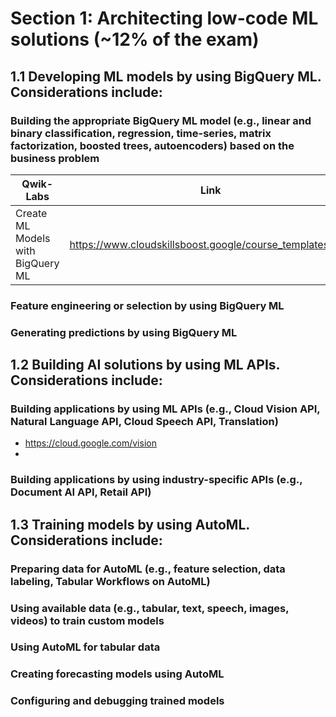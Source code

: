 # Section 1: Architecting low-code ML solutions (~12% of the exam)

## 1.1 Developing ML models by using BigQuery ML. Considerations include:
###  Building the appropriate BigQuery ML model (e.g., linear and binary classification, regression, time-series, matrix factorization, boosted trees, autoencoders) based on the business problem

|Qwik-Labs|Link|
|---|---|
|Create ML Models with BigQuery ML|https://www.cloudskillsboost.google/course_templates/626|

### Feature engineering or selection by using BigQuery ML

### Generating predictions by using BigQuery ML

## 1.2 Building AI solutions by using ML APIs. Considerations include:

### Building applications by using ML APIs (e.g., Cloud Vision API, Natural Language API, Cloud Speech API, Translation)
- https://cloud.google.com/vision
- 
### Building applications by using industry-specific APIs (e.g., Document AI API, Retail API)

## 1.3 Training models by using AutoML. Considerations include:

### Preparing data for AutoML (e.g., feature selection, data labeling, Tabular Workflows on AutoML)

### Using available data (e.g., tabular, text, speech, images, videos) to train custom models

### Using AutoML for tabular data

### Creating forecasting models using AutoML

### Configuring and debugging trained models

